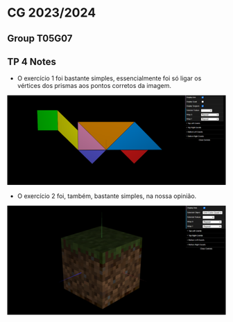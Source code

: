 # CG 2023/2024

## Group T05G07

## TP 4 Notes

- O exercício 1 foi bastante simples, essencialmente foi só ligar os vértices dos prismas aos pontos corretos da imagem.

![tp4-1](./screenshots/cg-t05g07-tp4-1.png)

- O exercício 2 foi, também, bastante simples, na nossa opinião.

![tp4-2](./screenshots/cg-t05g07-tp4-2.png)